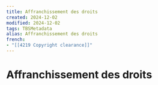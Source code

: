 ```yaml
---
title: Affranchissement des droits
created: 2024-12-02
modified: 2024-12-02
tags: TBSMetadata
alias: Affranchissement des droits
french:
- "[[4219 Copyright clearance]]"
---
```

# Affranchissement des droits
